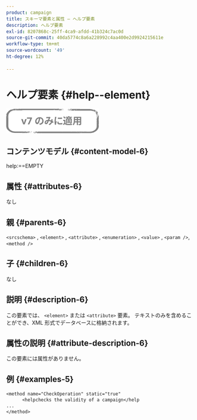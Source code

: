 ```yaml
---
product: campaign
title: スキーマ要素と属性 — ヘルプ要素
description: ヘルプ要素
exl-id: 8207868c-25ff-4ca9-afdd-41b324c7ac0d
source-git-commit: 40da5774c8a6a228992c4aa400e2d9924215611e
workflow-type: tm+mt
source-wordcount: '49'
ht-degree: 12%

---
```


# ヘルプ要素 {#help--element}

![](../../../assets/v7-only.svg)

## コンテンツモデル {#content-model-6}

help:==EMPTY

## 属性 {#attributes-6}

なし

## 親 {#parents-6}

`<srcschema>`  ,  `<element>`   ,   `<attribute>`    ,    `<enumeration>`     ,     `<value>`      ,     `<param />`,      `<method />`

## 子 {#children-6}

なし

## 説明 {#description-6}

この要素では、 `<element>`  または  `<attribute>`   要素。 テキストのみを含めることができ、XML 形式でデータベースに格納されます。

## 属性の説明 {#attribute-description-6}

この要素には属性がありません。

## 例 {#examples-5}

```
<method name="CheckOperation" static="true"
      <helpchecks the validity of a campaign</help
...
</method> 
```
